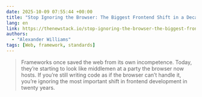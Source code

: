 ```yaml
---
date: 2025-10-09 07:55:44 +00:00
title: "Stop Ignoring the Browser: The Biggest Frontend Shift in a Decade"
lang: en
link: https://thenewstack.io/stop-ignoring-the-browser-the-biggest-frontend-shift-in-a-decade/
authors:
  - "Alexander Williams"
tags: [Web, framework, standards]
---
```


> Frameworks once saved the web from its own incompetence. Today, they’re starting to look like middlemen at a party the browser now hosts. If you’re still writing code as if the browser can’t handle it, you’re ignoring the most important shift in frontend development in twenty years.
